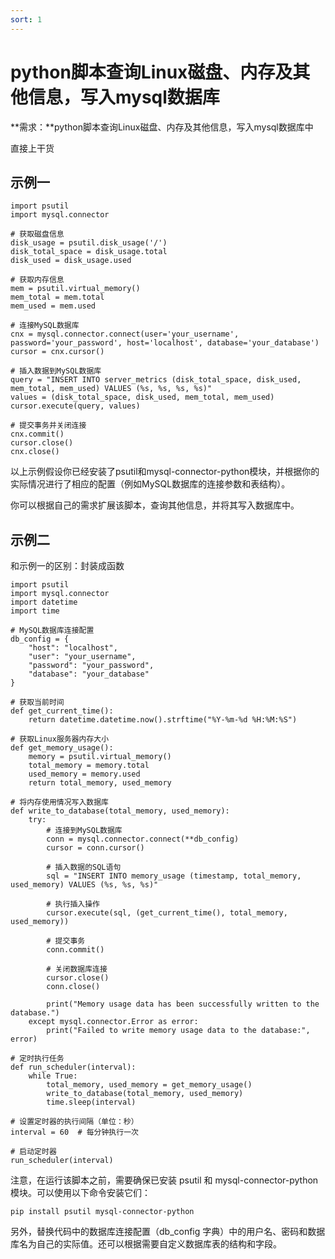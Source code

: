 ```yaml
---
sort: 1
---
```

# python脚本查询Linux磁盘、内存及其他信息，写入mysql数据库

**需求：**python脚本查询Linux磁盘、内存及其他信息，写入mysql数据库中

直接上干货

## 示例一


```
import psutil
import mysql.connector

# 获取磁盘信息
disk_usage = psutil.disk_usage('/')
disk_total_space = disk_usage.total
disk_used = disk_usage.used

# 获取内存信息
mem = psutil.virtual_memory()
mem_total = mem.total
mem_used = mem.used

# 连接MySQL数据库
cnx = mysql.connector.connect(user='your_username', password='your_password', host='localhost', database='your_database')
cursor = cnx.cursor()

# 插入数据到MySQL数据库
query = "INSERT INTO server_metrics (disk_total_space, disk_used, mem_total, mem_used) VALUES (%s, %s, %s, %s)"
values = (disk_total_space, disk_used, mem_total, mem_used)
cursor.execute(query, values)

# 提交事务并关闭连接
cnx.commit()
cursor.close()
cnx.close()
```
以上示例假设你已经安装了psutil和mysql-connector-python模块，并根据你的实际情况进行了相应的配置（例如MySQL数据库的连接参数和表结构）。

你可以根据自己的需求扩展该脚本，查询其他信息，并将其写入数据库中。

## 示例二
和示例一的区别：封装成函数

```
import psutil
import mysql.connector
import datetime
import time

# MySQL数据库连接配置
db_config = {
    "host": "localhost",
    "user": "your_username",
    "password": "your_password",
    "database": "your_database"
}

# 获取当前时间
def get_current_time():
    return datetime.datetime.now().strftime("%Y-%m-%d %H:%M:%S")

# 获取Linux服务器内存大小
def get_memory_usage():
    memory = psutil.virtual_memory()
    total_memory = memory.total
    used_memory = memory.used
    return total_memory, used_memory

# 将内存使用情况写入数据库
def write_to_database(total_memory, used_memory):
    try:
        # 连接到MySQL数据库
        conn = mysql.connector.connect(**db_config)
        cursor = conn.cursor()
        
        # 插入数据的SQL语句
        sql = "INSERT INTO memory_usage (timestamp, total_memory, used_memory) VALUES (%s, %s, %s)"
        
        # 执行插入操作
        cursor.execute(sql, (get_current_time(), total_memory, used_memory))
        
        # 提交事务
        conn.commit()
        
        # 关闭数据库连接
        cursor.close()
        conn.close()
        
        print("Memory usage data has been successfully written to the database.")
    except mysql.connector.Error as error:
        print("Failed to write memory usage data to the database:", error)

# 定时执行任务
def run_scheduler(interval):
    while True:
        total_memory, used_memory = get_memory_usage()
        write_to_database(total_memory, used_memory)
        time.sleep(interval)

# 设置定时器的执行间隔（单位：秒）
interval = 60  # 每分钟执行一次

# 启动定时器
run_scheduler(interval)

```

注意，在运行该脚本之前，需要确保已安装 psutil 和 mysql-connector-python 模块。可以使用以下命令安装它们：

```
pip install psutil mysql-connector-python
```
另外，替换代码中的数据库连接配置（db_config 字典）中的用户名、密码和数据库名为自己的实际值。还可以根据需要自定义数据库表的结构和字段。
